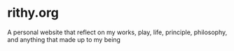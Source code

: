 # rithy.org
A personal website that reflect on my works, play, life, principle, philosophy, and anything that made up to my being
